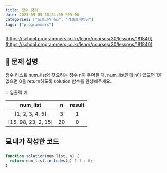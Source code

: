 ```yaml
---
title: 정수 찾기
date: 2023-09-05 18:24:00 *09:00
categories: ["프로그래머스", "기초트레이닝"]
tags: ["programmers"]
---
```


[https://school.programmers.co.kr/learn/courses/30/lessons/181840](https://school.programmers.co.kr/learn/courses/30/lessons/181840)

## 📔 문제 설명

정수 리스트 num_list와 찾으려는 정수 n이 주어질 때, num_list안에 n이 있으면 1을 없으면 0을 return하도록 solution 함수를 완성해주세요.

💡 입출력 예

|      num_list       |  n  | result |
| :-----------------: | :-: | :----: |
|   [1, 2, 3, 4, 5]   |  3  |   1    |
| [15, 98, 23, 2, 15] | 20  |   0    |

## 💻내가 작성한 코드

```js
function solution(num_list, n) {
  return num_list.includes(n) ? 1 : 0;
}
```
